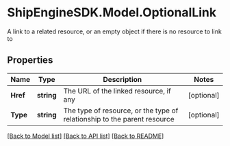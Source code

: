# ShipEngineSDK.Model.OptionalLink
A link to a related resource, or an empty object if there is no resource to link to

## Properties

Name | Type | Description | Notes
------------ | ------------- | ------------- | -------------
**Href** | **string** | The URL of the linked resource, if any | [optional] 
**Type** | **string** | The type of resource, or the type of relationship to the parent resource | [optional] 

[[Back to Model list]](../README.md#documentation-for-models) [[Back to API list]](../README.md#documentation-for-api-endpoints) [[Back to README]](../README.md)

